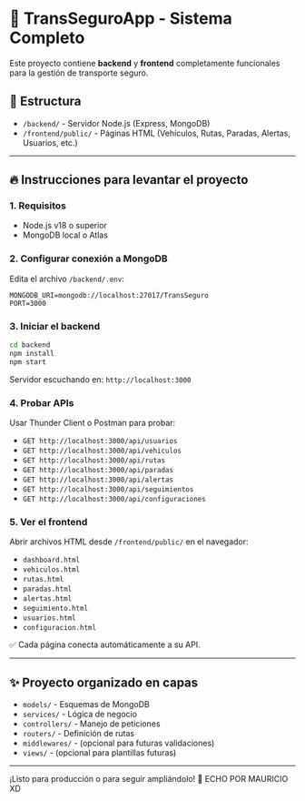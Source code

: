 
# 🚀 TransSeguroApp - Sistema Completo

Este proyecto contiene **backend** y **frontend** completamente funcionales para la gestión de transporte seguro.

## 📂 Estructura
- `/backend/` - Servidor Node.js (Express, MongoDB)
- `/frontend/public/` - Páginas HTML (Vehículos, Rutas, Paradas, Alertas, Usuarios, etc.)

---

## 🔥 Instrucciones para levantar el proyecto

### 1. Requisitos
- Node.js v18 o superior
- MongoDB local o Atlas

### 2. Configurar conexión a MongoDB
Edita el archivo `/backend/.env`:

```
MONGODB_URI=mongodb://localhost:27017/TransSeguro
PORT=3000
```

### 3. Iniciar el backend
```bash
cd backend
npm install
npm start
```

Servidor escuchando en: `http://localhost:3000`

### 4. Probar APIs
Usar Thunder Client o Postman para probar:
- `GET http://localhost:3000/api/usuarios`
- `GET http://localhost:3000/api/vehiculos`
- `GET http://localhost:3000/api/rutas`
- `GET http://localhost:3000/api/paradas`
- `GET http://localhost:3000/api/alertas`
- `GET http://localhost:3000/api/seguimientos`
- `GET http://localhost:3000/api/configuraciones`

### 5. Ver el frontend
Abrir archivos HTML desde `/frontend/public/` en el navegador:
- `dashboard.html`
- `vehiculos.html`
- `rutas.html`
- `paradas.html`
- `alertas.html`
- `seguimiento.html`
- `usuarios.html`
- `configuracion.html`

✅ Cada página conecta automáticamente a su API.

---

## ✨ Proyecto organizado en capas
- `models/` - Esquemas de MongoDB
- `services/` - Lógica de negocio
- `controllers/` - Manejo de peticiones
- `routers/` - Definición de rutas
- `middlewares/` - (opcional para futuras validaciones)
- `views/` - (opcional para plantillas futuras)

---

¡Listo para producción o para seguir ampliándolo! 🚀
ECHO POR MAURICIO XD

